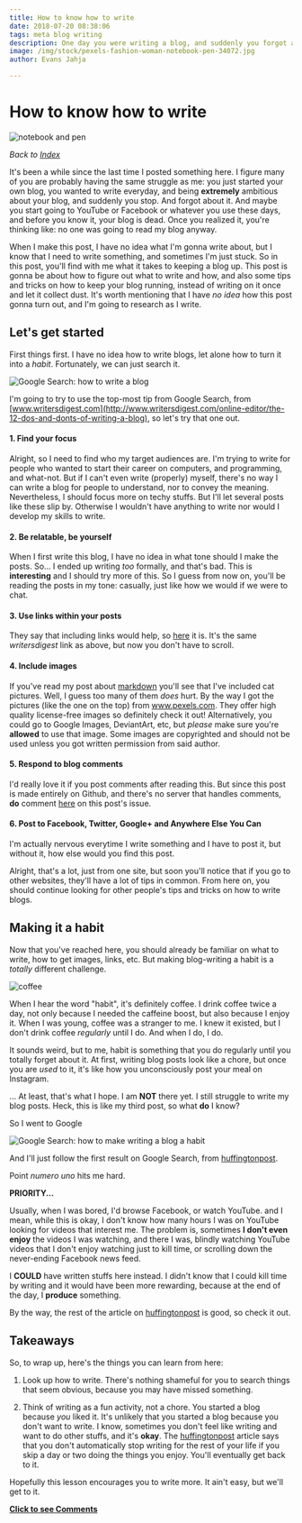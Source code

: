 ```yaml
---
title: How to know how to write
date: 2018-07-20 08:38:06
tags: meta blog writing
description: One day you were writing a blog, and suddenly you forgot about it. Why is it so hard to find new things to write about?
image: /img/stock/pexels-fashion-woman-notebook-pen-34072.jpg
author: Evans Jahja

---
```

How to know how to write
========================

![notebook and pen](/img/stock/pexels-fashion-woman-notebook-pen-34072.jpg)

_Back to [Index](../index.html)_

It's been a while since the last time I posted something here. I figure many
of you are probably having the same struggle as me: you just started your own
blog, you wanted to write everyday, and being **extremely** ambitious about your
blog, and suddenly you stop. And forgot about it. And maybe you start going to
YouTube or Facebook or whatever you use these days, and before you know it,
your blog is dead. Once you realized it, you're thinking like: no one was going
to read my blog anyway.

When I make this post, I have no idea what I'm gonna write about, but I know
that I need to write something, and sometimes I'm just stuck. So in this post,
you'll find with me what it takes to keeping a blog up. This post is gonna be
about how to figure out what to write and how, and also some tips and tricks
on how to keep your blog running, instead of writing on it once and let it
collect dust. It's worth mentioning that I have _no idea_ how this post gonna
turn out, and I'm going to research as I write.

## Let's get started

First things first. I have no idea how to write blogs, let alone how to turn it
into a _habit_. Fortunately, we can just search it.

![Google Search: how to write a blog](/img/google_search/how-to-write-a-blog.png)

I'm going to try to use the top-most tip from Google Search, from 
[www.writersdigest.com](http://www.writersdigest.com/online-editor/the-12-dos-and-donts-of-writing-a-blog),
so let's try that one out.

#### 1. Find your focus

Alright, so I need to find who my target audiences are. I'm trying to write for
people who wanted to start their career on computers, and programming, and
what-not. But if I can't even write (properly) myself, there's no way I can
write a blog for people to understand, nor to convey the meaning. Nevertheless,
I should focus more on techy stuffs. But I'll let several posts like these slip
by. Otherwise I wouldn't have anything to write nor would I develop my skills to
write.

#### 2. Be relatable, be yourself

When I first write this blog, I have no idea in what tone should I make the
posts. So... I ended up writing _too_ formally, and that's bad. This is
**interesting** and I should try more of this. So I guess from now on, you'll
be reading the posts in my tone: casually, just like how we would if we were to
chat.

#### 3. Use links within your posts

They say that including links would help, so
[here](http://www.writersdigest.com/online-editor/the-12-dos-and-donts-of-writing-a-blog)
it is. It's the same _writersdigest_ link as above, but now you don't have to
scroll.

#### 4. Include images

If you've read my post about
[markdown](how-to-write-blogs-without-any-code-a-beginners-guide-to-markdown)
you'll see that I've included cat pictures. Well, I guess too many of them
_does_ hurt. By the way I got the pictures (like the one on the top)
from www.pexels.com. They offer high quality license-free images so
definitely check it out! Alternatively, you could go to Google Images,
DeviantArt, etc, but _please_ make sure you're **allowed** to use that image.
Some images are copyrighted and should not be used unless you got written
permission from said author.

#### 5. Respond to blog comments

I'd really love it if you post comments after reading this. But since this post
is made entirely on Github, and there's no server that handles comments, **do**
comment [here](https://github.com/Charon77/charon77.github.io/issues/2)
on this post's issue.

#### 6. Post to Facebook, Twitter, Google+ and Anywhere Else You Can

I'm actually nervous everytime I write something and I have to post it, but
without it, how else would you find this post.

Alright, that's a lot, just from one site, but soon you'll notice that if you go
to other websites, they'll have a lot of tips in common. From here on, you
should continue looking for other people's tips and tricks on how to write
blogs.

## Making it a habit

Now that you've reached here, you should already be familiar on what to write, how
to get images, links, etc. But making blog-writing a habit is a _totally_
different challenge.

![coffee](/img/stock/pexels-attractive-bar-barista-296888.jpg)

When I hear the word "habit", it's definitely coffee. I drink coffee twice a
day, not only because I needed the caffeine boost, but also because I enjoy it.
When I was young, coffee was a stranger to me. I knew it existed, but I don't
drink coffee _regularly_ until I do. And when I do, I do.

It sounds weird, but to me, habit is something that you do regularly until you
totally forget about it. At first, writing blog posts look like a chore, but
once you are _used_ to it, it's like how you unconsciously post your meal on
Instagram.

... At least, that's what I hope. I am **NOT** there yet. I still struggle to
write my blog posts. Heck, this is like my third post, so what **do** I know?

So I went to Google

![Google Search: how to make writing a blog a habit](/img/google_search/how-to-make-writing-a-blog-a-habit.png)

And I'll just follow the first result on Google Search, from [huffingtonpost](https://www.huffingtonpost.com/andrew-deyoung/8-steps-to-starting-a-wri_b_4724235.html).

Point _numero uno_ hits me hard.

**PRIORITY...**

Usually, when I was bored, I'd browse Facebook, or watch YouTube. and I mean,
while this is okay, I don't know how many hours I was on YouTube looking for
videos that interest me. The problem is, sometimes **I don't even enjoy**
the videos I was watching, and there I was, blindly watching YouTube videos that
I don't enjoy watching just to kill time, or scrolling down the never-ending
Facebook news feed.

I **COULD** have written stuffs here instead. I didn't know that I could kill
time by writing and it would have been more rewarding, because at the end of the
day, I **produce** something.

By the way, the rest of the article on [huffingtonpost](https://www.huffingtonpost.com/andrew-deyoung/8-steps-to-starting-a-wri_b_4724235.html)
is good, so check it out.

## Takeaways

So, to wrap up, here's the things you can learn from here:

1. Look up how to write. There's nothing shameful for you to search things that
seem obvious, because you may have missed something.

2. Think of writing as a fun activity, not a chore. You started a blog because
_you_ liked it. It's unlikely that you started a blog because you don't want to
write. I know, sometimes you don't feel like writing and want to do other
stuffs, and it's **okay**. The [huffingtonpost](https://www.huffingtonpost.com/andrew-deyoung/8-steps-to-starting-a-wri_b_4724235.html)
article says that you don't automatically stop writing for the rest of your life
if you skip a day or two doing the things you enjoy. You'll eventually get back
to it.

Hopefully this lesson encourages you to write more. It ain't easy, but we'll
get to it.

[**Click to see Comments**](https://github.com/Charon77/charon77.github.io/issues/2)
